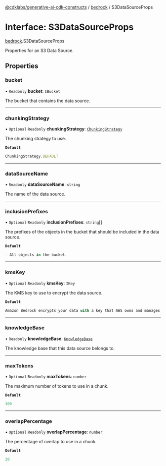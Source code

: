 [@cdklabs/generative-ai-cdk-constructs](/docs/api) / [bedrock](/docs/api/modules/bedrock.md) / S3DataSourceProps

# Interface: S3DataSourceProps

[bedrock](/docs/api/modules/bedrock.md).S3DataSourceProps

Properties for an S3 Data Source.

## Properties

### bucket

• `Readonly` **bucket**: `IBucket`

The bucket that contains the data source.

___

### chunkingStrategy

• `Optional` `Readonly` **chunkingStrategy**: [`ChunkingStrategy`](/docs/api/enums/bedrock.ChunkingStrategy.md)

The chunking strategy to use.

**`Default`**

```ts
ChunkingStrategy.DEFAULT
```

___

### dataSourceName

• `Readonly` **dataSourceName**: `string`

The name of the data source.

___

### inclusionPrefixes

• `Optional` `Readonly` **inclusionPrefixes**: `string`[]

The prefixes of the objects in the bucket that should be included in the data source.

**`Default`**

```ts
- All objects in the bucket.
```

___

### kmsKey

• `Optional` `Readonly` **kmsKey**: `IKey`

The KMS key to use to encrypt the data source.

**`Default`**

```ts
Amazon Bedrock encrypts your data with a key that AWS owns and manages
```

___

### knowledgeBase

• `Readonly` **knowledgeBase**: [`KnowledgeBase`](/docs/api/classes/bedrock.KnowledgeBase.md)

The knowledge base that this data source belongs to.

___

### maxTokens

• `Optional` `Readonly` **maxTokens**: `number`

The maximum number of tokens to use in a chunk.

**`Default`**

```ts
300
```

___

### overlapPercentage

• `Optional` `Readonly` **overlapPercentage**: `number`

The percentage of overlap to use in a chunk.

**`Default`**

```ts
20
```
